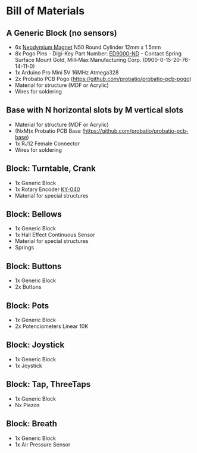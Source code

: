 # Bill of Materials
## A Generic Block (no sensors)
- 6x [Neodymium Magnet](https://www.aliexpress.com/item/32812691029.html) N50 Round Cylinder 12mm x 1.5mm
- 8x Pogo Pins - Digi-Key Part Number: [ED9000-ND](https://www.digikey.ca/products/en?keywords=ED9000-ND) - Contact Spring Surface Mount Gold, Mill-Max Manufacturing Corp. (0900-0-15-20-76-14-11-0) 
- 1x Arduino Pro Mini 5V 16MHz Atmega328
- 2x Probatio PCB Pogo (https://github.com/probatio/probatio-pcb-pogo)
- Material for structure (MDF or Acrylic)
- Wires for soldering
## Base with N horizontal slots by M vertical slots
- Material for structure (MDF or Acrylic)
- (NxM)x Probatio PCB Base (https://github.com/probatio/probatio-pcb-base)
- 1x RJ12 Female Connector
- Wires for soldering
## Block: Turntable, Crank
- 1x Generic Block
- 1x Rotary Encoder [KY-040](https://www.aliexpress.com/item/33050922115.html)
- Material for special structures
## Block: Bellows
- 1x Generic Block
- 1x Hall Effect Continuous Sensor
- Material for special structures
- Springs
## Block: Buttons
- 1x Generic Block
- 2x Buttons
## Block: Pots
- 1x Generic Block
- 2x Potenciometers Linear 10K
## Block: Joystick
- 1x Generic Block
- 1x Joystick
## Block: Tap, ThreeTaps
- 1x Generic Block
- Nx Piezos
## Block: Breath
- 1x Generic Block
- 1x Air Pressure Sensor

